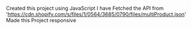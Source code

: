 Created this project using JavaScript
I have Fetched the API from 'https://cdn.shopify.com/s/files/1/0564/3685/0790/files/multiProduct.json'
Made this Project responsive 